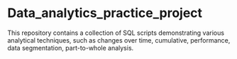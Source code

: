 # Data_analytics_practice_project
This repository contains a collection of SQL scripts demonstrating various analytical techniques, such as changes over time, cumulative, performance, data segmentation, part-to-whole analysis.
